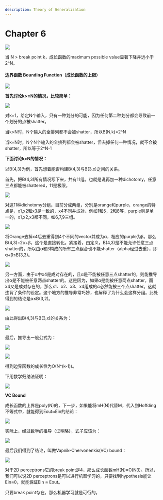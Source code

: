 ```yaml
---
description: Theory of Generalization
---
```


# Chapter 6

![](.gitbook/assets/20150214094702241.png)

当 N &gt; break point k，成长函数的maximum possible value显著下降并远小于 2^N。

#### 边界函数 Bounding Function（成长函数的上限）

![](.gitbook/assets/20150214094943511.png)

  **首先讨论k&gt;=N的情况，比较简单：**

![](.gitbook/assets/20150214095544498.png)

对k=1，给定N个输入，只有一种划分的可能，因为任何第二种划分都会导致前一个划分的点被shatter。

当k&gt;N时，N个输入的全排列都不会被shatter，所以B\(N,k\)=2^N

当k=N时，N个N个输入的全排列都会被shatter，但去掉任何一种情况，就不会被shatter，所以等于2^N-1

**下面讨论k&lt;N的情况：**

以B\(4,3\)为例，首先想着能否构建B\(4,3\)与B\(3,x\)之间的关系。

首先，把B\(4,3\)所有情况写下来，共有11组。也就是说再加一种dichotomy，任意三点都能被shattered，11是极限。

![](.gitbook/assets/image%20%281%29.png)

对这11种dichotomy分组，目前分成两组，分别是orange和purple，orange的特点是，x1,x2和x3是一致的，x4不同并成对，例如1和5，2和8等，purple则是单一的，x1,x2,x3都不同，如6,7,9三组。

![](.gitbook/assets/image%20%284%29.png)

将Orange去掉x4后去重得到4个不同的vector并成为α，相应的purple为β。那么B\(4,3\)=2α+β，这个是直接转化。紧接着，由定义，B\(4,3\)是不能允许任意三点shatter的，所以由α和β构成的所有三点组合也不能shatter（alpha经过去重），即α+β≤B\(3,3\)。

![](.gitbook/assets/image%20%289%29.png)

另一方面，由于α中x4是成对存在的，且α是不能被任意三点shatter的，则能推导出α是不能被任意两点shatter的。这是因为，如果α是能被任意两点shatter，而x4又是成对存在的，那么x1、x2、x3、x4组成的α必然能被三个点shatter。这就违背了条件的设定。这个地方的推导非常巧妙，也解释了为什么会这样分组。此处得到的结论是α≤B\(3,2\)。

![](.gitbook/assets/image%20%287%29.png)

由此得出B\(4,3\)与B\(3,x\)的关系为：

![](.gitbook/assets/image%20%285%29.png)

最后，推导出一般公式为：

![](.gitbook/assets/screen-shot-2018-11-03-at-15.56.23.png)

![](.gitbook/assets/screen-shot-2018-11-03-at-15.57.10.png)

得到边界函数的成长性为O\(N^\(k-1\)\)。

下用数学归纳法证明：

![](.gitbook/assets/image%20%288%29.png)

**VC Bound**

成长函数的上界是poly\(N\)的，下一步，如果能将mH\(N\)代替M，代入到Hoffding不等式中，就能得到Eout≈Ein​的结论：

![](.gitbook/assets/screen-shot-2018-11-04-at-12.57.56.png)

实际上，经过数学的推导（证明略），式子应该为：

![](.gitbook/assets/screen-shot-2018-11-04-at-12.58.43.png)

最后我们得到了结论，叫做Vapnik-Chervonenkis\(VC\) bound：

![](.gitbook/assets/screen-shot-2018-11-04-at-13.00.44.png)

对于2D perceptrons它的break point是4，那么成长函数mH\(N\)=O\(N3\)。所以，我们可以说2D perceptrons是可以进行机器学习的，只要找到hypothesis能让Ein≈0，就能保证Ein ≈ Eout。

只要break point存在，那么机器学习就是可行的。

